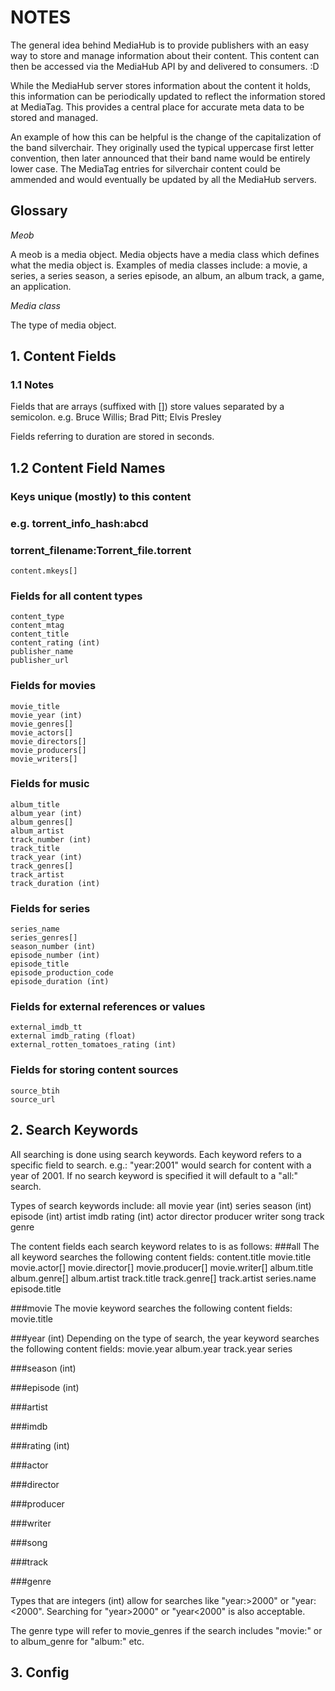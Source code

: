 # NOTES

The general idea behind MediaHub is to provide publishers with an easy way to
store and manage information about their content. This content can then be
accessed via the MediaHub API by and delivered to consumers. :D

While the MediaHub server stores information about the content it holds, this
information can be periodically updated to reflect the information stored at
MediaTag. This provides a central place for accurate meta data to be stored and
managed.

An example of how this can be helpful is the change of the capitalization of
the band silverchair. They originally used the typical uppercase first letter
convention, then later announced that their band name would be entirely lower
case. The MediaTag entries for silverchair content could be ammended and would
eventually be updated by all the MediaHub servers.

## Glossary
*Meob*

A meob is a media object. Media objects have a media class which defines
what the media object is. Examples of media classes include: a movie, a series,
a series season, a series episode, an album, an album track, a game,
an application.

*Media class*

The type of media object.


## 1. Content Fields

### 1.1 Notes
Fields that are arrays (suffixed with []) store values separated by a semicolon.
e.g. Bruce Willis; Brad Pitt; Elvis Presley

Fields referring to duration are stored in seconds.

## 1.2 Content Field Names

### Keys unique (mostly) to this content
### e.g. torrent_info_hash:abcd
###      torrent_filename:Torrent_file.torrent
    content.mkeys[]

### Fields for all content types
    content_type
    content_mtag
    content_title
    content_rating (int)
    publisher_name
    publisher_url

### Fields for movies
    movie_title
    movie_year (int)
    movie_genres[]
    movie_actors[]
    movie_directors[]
    movie_producers[]
    movie_writers[]

### Fields for music
    album_title
    album_year (int)
    album_genres[]
    album_artist
    track_number (int)
    track_title
    track_year (int)
    track_genres[]
    track_artist
    track_duration (int)

### Fields for series
    series_name
    series_genres[]
    season_number (int)
    episode_number (int)
    episode_title
    episode_production_code
    episode_duration (int)

### Fields for external references or values
    external_imdb_tt
    external imdb_rating (float)
    external_rotten_tomatoes_rating (int)

### Fields for storing content sources
    source_btih
    source_url

## 2. Search Keywords
All searching is done using search keywords. Each keyword refers to a specific
field to search. e.g.: "year:2001" would search for content with a year of 2001.
If no search keyword is specified it will default to a "all:" search.

Types of search keywords include:
    all
    movie
    year (int)
    series
    season (int)
    episode (int)
    artist
    imdb
    rating (int)
    actor
    director
    producer
    writer
    song
    track
    genre

The content fields each search keyword relates to is as follows:
###all
The all keyword searches the following content fields:
    content.title
    movie.title
    movie.actor[]
    movie.director[]
    movie.producer[]
    movie.writer[]
    album.title
    album.genre[]
    album.artist
    track.title
    track.genre[]
    track.artist
    series.name
    episode.title

###movie
The movie keyword searches the following content fields:
    movie.title

###year (int)
Depending on the type of search, the year keyword searches the following
content fields:
    movie.year
    album.year
    track.year
    series

###season (int)

###episode (int)

###artist

###imdb

###rating (int)

###actor

###director

###producer

###writer

###song

###track

###genre

Types that are integers (int) allow for searches like "year:>2000" or
"year:<2000". Searching for "year>2000" or "year<2000" is also acceptable.

The genre type will refer to movie_genres if the search includes "movie:" or to
album_genre for "album:" etc.

## 3. Config
